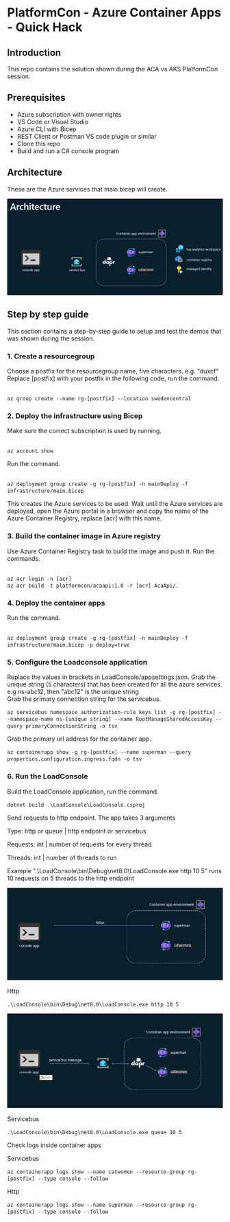 # PlatformCon - Azure Container Apps - Quick Hack 

## Introduction

This repo contains the solution shown during the ACA vs AKS PlatformCon session. 

## Prerequisites

- Azure subscription with owner rights
- VS Code or Visual Studio
- Azure CLI with Bicep
- REST Client or Postman VS code plugin or similar
- Clone this repo
- Build and run a C# console program

## Architecture

These are the Azure services that main.bicep will create. 

![Architecture](arch.png)

## Step by step guide

This section contains a step-by-step guide to setup and test the demos that was shown during the session. 

### 1. Create a resourcegroup

Choose a postfix for the resourcegroup name, five characters. e.g. "duxcf"
Replace [postfix] with your postfix in the following code, run the command.

```shell

az group create --name rg-[postfix] --location swedencentral

```

### 2. Deploy the infrastructure using Bicep

Make sure the correct subscription is used by running. 

```shell

az account show

```

Run the command.   

```shell

az deployment group create -g rg-[postfix] -n mainDeploy -f infrastructure/main.bicep

```

This creates the Azure services to be used. Wait until the Azure services are deployed, open the Azure portal in a browser and copy the name of the Azure Container Registry, replace [acr] with this name.  

### 3. Build the container image in Azure registry

Use Azure Container Registry task to build the image and push it. Run the commands. 

```shell

az acr login -n [acr]
az acr build -t platformcon/acaapi:1.0 -r [acr] AcaApi/.

```

### 4. Deploy the container apps
Run the command. 

```shell

az deployment group create -g rg-[postfix] -n mainDeploy -f infrastructure/main.bicep -p deploy=true

```

### 5. Configure the Loadconsole application 

Replace the values in brackets in LoadConsole/appsettings.json. 
Grab the unique string (5 characters) that has been created for all the azure services. e.g ns-abc12, then "abc12" is the unique string   
Grab the primary connection string for the servicebus. 

```shell
az servicebus namespace authorization-rule keys list -g rg-[postfix] --namespace-name ns-[unique string] --name RootManageSharedAccessKey --query primaryConnectionString -o tsv
```

Grab the primary url address for the container app.

```shell
az containerapp show -g rg-[postfix] --name superman --query properties.configuration.ingress.fqdn -o tsv

```

### 6. Run the LoadConsole

Build the LoadConsole application, run the command.



```shell
dotnet build .\LoadConsole\LoadConsole.csproj
```

Send requests to http endpoint. The app takes 3 arguments

Type: http or queue | http endpoint or servicebus

Requests: int | number of requests for every thread 

Threads: int | number of threads to run 

Example ".\LoadConsole\bin\Debug\net8.0\LoadConsole.exe http 10 5" runs 10 requests on 5 threads to the http endpoint 

![ACA scaling](scale.png)

Http
```shell
.\LoadConsole\bin\Debug\net8.0\LoadConsole.exe http 10 5
```

![ACA scaling](daprize.png)

Servicebus
```shell
.\LoadConsole\bin\Debug\net8.0\LoadConsole.exe queue 10 5
```

Check logs inside container apps

Servicebus
```shell
az containerapp logs show --name catwomen --resource-group rg-[postfix] --type console --follow

```

Http
```shell
az containerapp logs show --name superman --resource-group rg-[postfix] --type console --follow

```